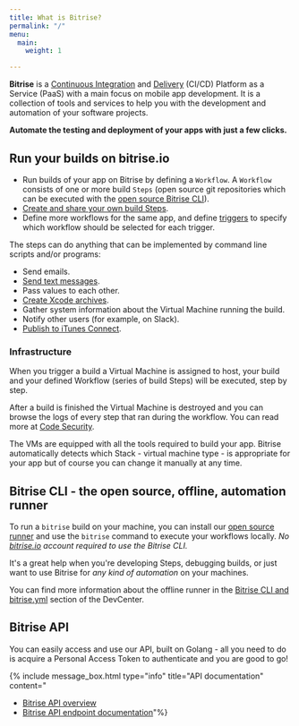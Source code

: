 ```yaml
---
title: What is Bitrise?
permalink: "/"
menu:
  main:
    weight: 1

---
```

**Bitrise** is a [Continuous Integration](https://en.wikipedia.org/wiki/Continuous_integration) and [Delivery](https://en.wikipedia.org/wiki/Continuous_delivery) (CI/CD) Platform as a Service (PaaS) with a main focus on mobile app development. It is a collection of tools and services to help you with the development and automation of your software projects.

**Automate the testing and deployment of your apps with just a few clicks.**

## Run your builds on bitrise.io

* Run builds of your app on Bitrise by defining a `Workflow`. A `Workflow` consists of one or more build `Steps` (open source git repositories
  which can be executed with the [open source Bitrise CLI](https://www.bitrise.io/cli)).
* [Create and share your own build Steps](https://github.com/bitrise-steplib/step-template).
* Define more workflows for the same app, and define [triggers](/webhooks/trigger-map) to specify which workflow should be selected for each trigger.

The steps can do anything that can be implemented by command line scripts and/or programs:

* Send emails.
* [Send text messages](https://github.com/bitrise-io/steps-sms-text-message).
* Pass values to each other.
* [Create Xcode archives](https://github.com/bitrise-io/steps-xcode-archive).
* Gather system information about the Virtual Machine running the build.
* Notify other users (for example, on Slack).
* [Publish to iTunes Connect](https://github.com/bitrise-io/steps-deploy-to-itunesconnect-deliver).

### Infrastructure

When you trigger a build a Virtual Machine is assigned to host, your build and your defined Workflow (series of build Steps) will be executed, step by step.

After a build is finished the Virtual Machine is destroyed and you can browse the logs of every step that ran during the workflow.
You can read more at [Code Security](/getting-started/code-security).

The VMs are equipped with all the tools required to build your app. Bitrise automatically detects which Stack - virtual machine type - is appropriate for your app but of course you can change it manually at any time.

## Bitrise CLI - the open source, offline, automation runner

To run a `bitrise` build on your machine, you can install our [open source runner](https://www.bitrise.io/cli)
and use the `bitrise` command to execute your workflows locally.
_No_ [_bitrise.io_](https://www.bitrise.io) _account required to use the Bitrise CLI._

It's a great help when you're developing Steps, debugging builds, or just want to use Bitrise for _any kind of automation_ on your machines.

You can find more information about the offline runner
in the [Bitrise CLI and bitrise.yml](/bitrise-cli/index/) section of the DevCenter.

## Bitrise API

You can easily access and use our API, built on Golang - all you need to do is acquire a Personal Access Token to authenticate and you are good to go!

{% include message_box.html type="info" title="API documentation" content="

* [Bitrise API overview](/api/v0.1/)
* [Bitrise API endpoint documentation](https://api-docs.bitrise.io)"%}